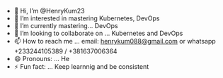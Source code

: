 - 👋 Hi, I’m @HenryKum23
- 👀 I’m interested in mastering Kubernetes, DevOps
- 🌱 I’m currently mastering... DevOps
- 💞️ I’m looking to collaborate on ... Kubernetes and DevOps
- 📫 How to reach me ... email: henrykum088@gmail.com or whatsapp +233244105389 / +381637006364
- 😄 Pronouns: ... He
- ⚡ Fun fact: ... Keep learnnig and be consistent

<!---
HenryKum23/HenryKum23 is a ✨ special ✨ repository because its `README.md` (this file) appears on your GitHub profile.
You can click the Preview link to take a look at your changes.
--->
